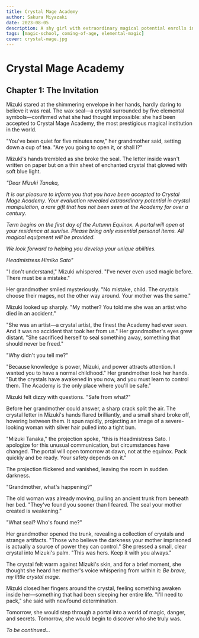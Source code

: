 ```yaml
---
title: Crystal Mage Academy
author: Sakura Miyazaki
date: 2023-08-05
description: A shy girl with extraordinary magical potential enrolls in the prestigious Crystal Mage Academy, where she must overcome her insecurities and master her unique abilities to prevent an ancient darkness from awakening.
tags: [magic-school, coming-of-age, elemental-magic]
cover: crystal-mage.jpg
---
```


# Crystal Mage Academy

## Chapter 1: The Invitation

Mizuki stared at the shimmering envelope in her hands, hardly daring to believe it was real. The wax seal—a crystal surrounded by five elemental symbols—confirmed what she had thought impossible: she had been accepted to Crystal Mage Academy, the most prestigious magical institution in the world.

"You've been quiet for five minutes now," her grandmother said, setting down a cup of tea. "Are you going to open it, or shall I?"

Mizuki's hands trembled as she broke the seal. The letter inside wasn't written on paper but on a thin sheet of enchanted crystal that glowed with soft blue light.

*"Dear Mizuki Tanaka,*

*It is our pleasure to inform you that you have been accepted to Crystal Mage Academy. Your evaluation revealed extraordinary potential in crystal manipulation, a rare gift that has not been seen at the Academy for over a century.*

*Term begins on the first day of the Autumn Equinox. A portal will open at your residence at sunrise. Please bring only essential personal items. All magical equipment will be provided.*

*We look forward to helping you develop your unique abilities.*

*Headmistress Himiko Sato"*

"I don't understand," Mizuki whispered. "I've never even used magic before. There must be a mistake."

Her grandmother smiled mysteriously. "No mistake, child. The crystals choose their mages, not the other way around. Your mother was the same."

Mizuki looked up sharply. "My mother? You told me she was an artist who died in an accident."

"She was an artist—a crystal artist, the finest the Academy had ever seen. And it was no accident that took her from us." Her grandmother's eyes grew distant. "She sacrificed herself to seal something away, something that should never be freed."

"Why didn't you tell me?"

"Because knowledge is power, Mizuki, and power attracts attention. I wanted you to have a normal childhood." Her grandmother took her hands. "But the crystals have awakened in you now, and you must learn to control them. The Academy is the only place where you'll be safe."

Mizuki felt dizzy with questions. "Safe from what?"

Before her grandmother could answer, a sharp crack split the air. The crystal letter in Mizuki's hands flared brilliantly, and a small shard broke off, hovering between them. It spun rapidly, projecting an image of a severe-looking woman with silver hair pulled into a tight bun.

"Mizuki Tanaka," the projection spoke, "this is Headmistress Sato. I apologize for this unusual communication, but circumstances have changed. The portal will open tomorrow at dawn, not at the equinox. Pack quickly and be ready. Your safety depends on it."

The projection flickered and vanished, leaving the room in sudden darkness.

"Grandmother, what's happening?"

The old woman was already moving, pulling an ancient trunk from beneath her bed. "They've found you sooner than I feared. The seal your mother created is weakening."

"What seal? Who's found me?"

Her grandmother opened the trunk, revealing a collection of crystals and strange artifacts. "Those who believe the darkness your mother imprisoned is actually a source of power they can control." She pressed a small, clear crystal into Mizuki's palm. "This was hers. Keep it with you always."

The crystal felt warm against Mizuki's skin, and for a brief moment, she thought she heard her mother's voice whispering from within it: *Be brave, my little crystal mage.*

Mizuki closed her fingers around the crystal, feeling something awaken inside her—something that had been sleeping her entire life. "I'll need to pack," she said with newfound determination.

Tomorrow, she would step through a portal into a world of magic, danger, and secrets. Tomorrow, she would begin to discover who she truly was.

*To be continued...*
